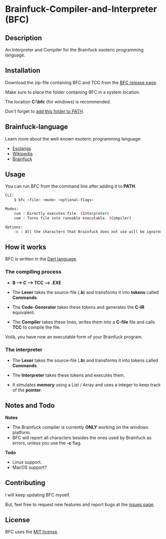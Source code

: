 # Brainfuck-Compiler-and-Interpreter (BFC)
## Description
An Interpreter and Compiler for the Brainfuck esoteric programming language.

## Installation

Download the zip-file containing BFC and TCC from the [BFC release page](https://github.com/AaronMarcusDev/BFC/releases).

Make sure to place the folder containing BFC in a system location.

The location **C:\bfc** (for windows)  is recommended.

Don't forget to [add this folder to PATH](https://www.architectryan.com/2018/03/17/add-to-the-path-on-windows-10/).
## Brainfuck-language
Learn more about the well-known esoteric programming language:

- [Esolangs](https://esolangs.org/wiki/Brainfuck)
- [Wikipedia](https://en.wikipedia.org/wiki/Brainfuck)
- [Brainfuck](http://brainfuck.org/)

## Usage

You can run BFC from the command line after adding it to **PATH**.

```bash
CLI:
    $ bfc <file> <mode> <optional-flags>

Modes:
    run : Directly executes file. (Interpreter)
    com : Turns file into runnable executable. (Compiler)

Options:
    -c : All the characters that Brainfuck does not use will be ignored. (BF standard)
```

## How it works
BFC is written in the [Dart language](https://dart.dev).
### The compiling process

- **B --> C --> TCC --> .EXE**

- The **Lexer** takes the source-file (**.b**) and transforms it into **tokens** called **Commands**.

- The **Code-Generator** takes these tokens and generates the **C-IR** equivalent.

- The **Compiler** takes these lines, writes them into a **C-file** file and calls **TCC** to compile the file.

Voilà, you have now an executable form of your Brainfuck program.

### The interpreter
- The **Lexer** takes the source-file (**.b**) and transforms it into tokens called **Commands**.

- The **Interpreter** takes these tokens and executes them.

- It simulates **memory** using a List / Array and uses a integer to keep track of the **pointer**.

## Notes and Todo

**Notes**
- The Brainfuck compiler is currently **ONLY** working on the windows platform. 
- BFC will report all characters besides the ones used by Brainfuck as errors, unless you use the **-c** flag.

**Todo**

- Linux support.
- MacOS support?

## Contributing
I will keep updating BFC myself.

But, feel free to request new features and report bugs at the [issues page](https://github.com/AaronMarcusDev/BFC/issues).

## License
BFC uses the [MIT license](https://choosealicense.com/licenses/mit/).
